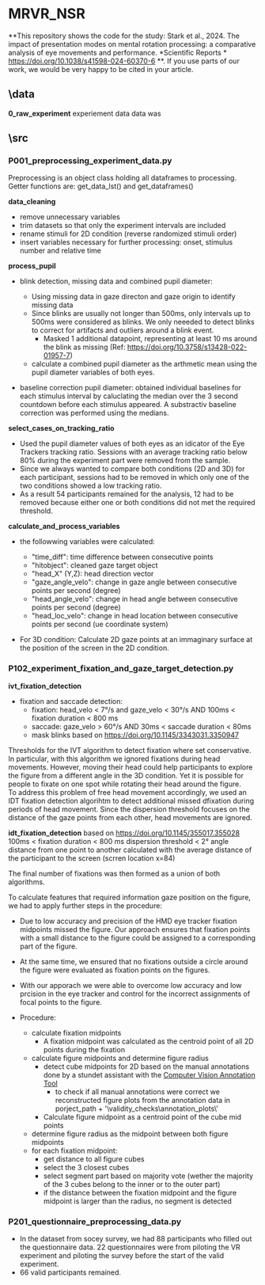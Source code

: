 # MRVR_NSR

**This repository shows the code for the study: Stark et al., 2024. The impact of presentation modes on mental rotation processing: a comparative analysis of eye movements and performance. *Scientific Reports * https://doi.org/10.1038/s41598-024-60370-6 **. If you use parts of our work, we would be very happy to be cited in your article.
 
## \data
**0_raw_experiment** experiement data data was 


## \src

### P001_preprocessing_experiment_data.py
Preprocessing is an object class holding all dataframes to processing. Getter functions are: get_data_lst() and get_dataframes()

**data_cleaning** 
- remove unnecessary variables
- trim datasets so that only the experiment intervals are included
- rename stimuli for 2D condition (reverse randomized stimuli order)
- insert variables necessary for further processing: onset, stimulus number and relative time

**process_pupil**
- blink detection, missing data and combined pupil diameter:
	- Using missing data in gaze directon and gaze origin to identify missing data
	- Since blinks are usually not longer than 500ms, only intervals up to 500ms were considered as blinks. 
	  We only neeeded to detect blinks to correct for artifacts and outliers around a blink event.
		- Masked 1 additional datapoint, representing at least 10 ms around the blink as missing (Ref: https://doi.org/10.3758/s13428-022-01957-7)
	- calculate a combined pupil diameter as the arthmetic mean using the pupil diameter variables of both eyes. 
		
- baseline correction pupil diameter: obtained individual baselines for each stimulus interval by caluclating the median
  over the 3 second countdown before each stimulus appeared. A substractiv baseline correction was performed using the medians.

**select_cases_on_tracking_ratio**
- Used the pupil diameter values of both eyes as an idicator of the Eye Trackers tracking ratio. Sessions with an average 
  tracking ratio below 80% during the experiment part were removed from the sample. 
- Since we always wanted to compare both conditions (2D and 3D) for each participant, sessions had to be removed in which only one of the two conditions showed a low tracking ratio.
- As a result 54 participants remained for the analysis, 12 had to be removed because either one or both conditions did not met the required threshold.  

**calculate_and_process_variables**
- the followwing variables were calculated:
	- "time_diff": time difference between consecutive points
	- "hitobject": cleaned gaze target object
	- "head_X" (Y,Z): head direction vector
	- "gaze_angle_velo": change in gaze angle between consecutive points per second (degree)
	- "head_angle_velo": change in head angle between consecutive points per second (degree)
	- "head_loc_velo": change in head location between consecutive points per second (ue coordinate system)

- For 3D condition: Calculate 2D gaze points at an immaginary surface at the position of the screen in the 2D condition. 

### P102_experiment_fixation_and_gaze_target_detection.py

**ivt_fixation_detection**
- fixation and saccade detection:
	- fixation: head_velo < 7°/s and gaze_velo < 30°/s AND 100ms < fixation duration < 800 ms
	- saccade: gaze_velo > 60°/s AND 30ms < saccade duration < 80ms
	- mask blinks
	based on https://doi.org/10.1145/3343031.3350947

Thresholds for the IVT algorithm to detect fixation where set conservative. In particular, with this algorithm we ignored fixations during head movements. 
However, moving their head could help participants to explore the figure from a different angle in the 3D condition. 
Yet it is possible for people to fixate on one spot while rotating their head around the figure.  
To address this problem of free head movement accordingly, we used an IDT fixation detection algorihtm to detect additional missed dfixation during periods of head movement. 
Since the dispersion threshold focuses on the distance of the gaze points from each other, head movements are ignored. 

**idt_fixation_detection**
based on https://doi.org/10.1145/355017.355028
100ms < fixation duration < 800 ms
dispersion threshold < 2° angle distance from one point to another calculated with the average distance of the participant to the screen (scrren location x=84)

The final number of fixations was then formed as a union of both algorithms.


To calculate features that required information gaze position on the figure, we had to apply further steps in the procedure: 
- Due to low accuracy and precision of the HMD eye tracker fixation midpoints missed the figure. Our approach ensures that fixation points with a small distance to the figure could be assigned to a corresponding part of the figure. 
- At the same time, we ensured that no fixations outside a circle around the figure were evaluated as fixation points on the figures. 
- With our apporach we were able to overcome low accuracy and low prcision in the eye tracker and control for the incorrect assignments of focal points to the figure. 

- Procedure:
	- calculate fixation midpoints
		- A fixation midpoint was calculated as the centroid point of all 2D points during the fixation
	- calculate figure midpoints and determine figure radius
		- detect cube midpoints for 2D based on the manual annotations done by a stundet assistant with the [Computer Vision Annotation Tool](https://cvat.org/)
			- to check if all manual annotations were correct we reconstructed figure plots from the annotation data in porject_path + '\\validity_checks\\annotation_plots\\'
		- Calculate figure midpoint as a centroid point of the cube mid points
	- determine figure radius as the midpoint between both figure midpoints
	- for each fixation midpoint:
		- get distance to all figure cubes
		- select the 3 closest cubes
		- select segment part based on majority vote (wether the majority of the 3 cubes belong to the inner or to the outer part)
		- if the distance between the fixation midpoint and the figure midpoint is larger than the radius, no segment is detected
	

### P201_questionnaire_preprocessing_data.py

- In the dataset from socey survey, we had 88 participants who filled out the questionnaire data. 22 questionnaires were from piloting the VR experiment and piloting the survey before the start of the valid experiment.
- 66 valid participants remained. 



 
